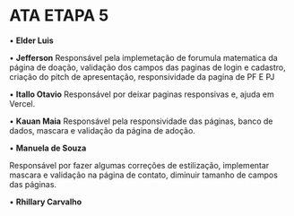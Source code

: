 # ATA ETAPA 5
• **Elder Luis**


• **Jefferson**
Responsável pela implemetação de forumula matematica da página de doação, validação dos campos das paginas de login e cadastro, criação do pitch de apresentação, responsividade da pagina de PF E PJ



• **Itallo Otavio**
Responsável por deixar paginas responsivas e, ajuda em Vercel.

• **Kauan Maia**
Responsável pela responsividade das páginas, banco de dados, mascara e validação da página de adoção.


• **Manuela de Souza**

Responsável por fazer algumas correções de estilização, implementar mascara e validação na página de contato, diminuir tamanho de campos das páginas.

• **Rhillary Carvalho**



